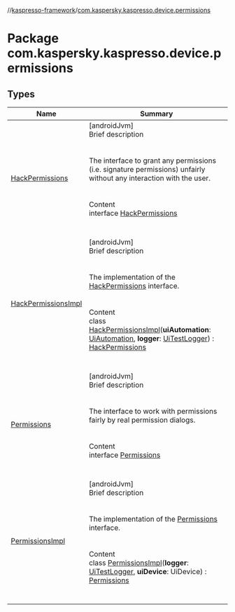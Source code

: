 //[kaspresso-framework](../index.md)/[com.kaspersky.kaspresso.device.permissions](index.md)



# Package com.kaspersky.kaspresso.device.permissions  


## Types  
  
|  Name|  Summary| 
|---|---|
| [HackPermissions](-hack-permissions/index.md)| [androidJvm]  <br>Brief description  <br><br><br>The interface to grant any permissions (i.e. signature permissions) unfairly without any interaction with the user.<br><br>  <br>Content  <br>interface [HackPermissions](-hack-permissions/index.md)  <br><br><br>
| [HackPermissionsImpl](-hack-permissions-impl/index.md)| [androidJvm]  <br>Brief description  <br><br><br>The implementation of the [HackPermissions](-hack-permissions/index.md) interface.<br><br>  <br>Content  <br>class [HackPermissionsImpl](-hack-permissions-impl/index.md)(**uiAutomation**: [UiAutomation](https://developer.android.com/reference/kotlin/android/app/UiAutomation.html), **logger**: [UiTestLogger](../com.kaspersky.kaspresso.logger/-ui-test-logger/index.md)) : [HackPermissions](-hack-permissions/index.md)  <br><br><br>
| [Permissions](-permissions/index.md)| [androidJvm]  <br>Brief description  <br><br><br>The interface to work with permissions fairly by real permission dialogs.<br><br>  <br>Content  <br>interface [Permissions](-permissions/index.md)  <br><br><br>
| [PermissionsImpl](-permissions-impl/index.md)| [androidJvm]  <br>Brief description  <br><br><br>The implementation of the [Permissions](-permissions/index.md) interface.<br><br>  <br>Content  <br>class [PermissionsImpl](-permissions-impl/index.md)(**logger**: [UiTestLogger](../com.kaspersky.kaspresso.logger/-ui-test-logger/index.md), **uiDevice**: UiDevice) : [Permissions](-permissions/index.md)  <br><br><br>

